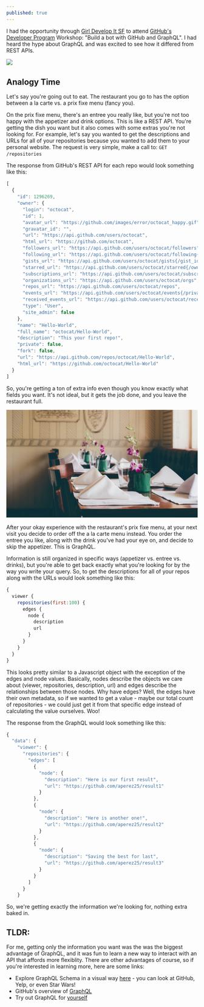 ```yaml
---
published: true
---
```

I had the opportunity through [Girl Develop It SF](https://www.meetup.com/Girl-Develop-It-San-Francisco/) to attend [GitHub's Developer Program](https://developer.github.com/) Workshop: "Build a bot with GitHub and GraphQL". I had heard the hype about GraphQL and was excited to see how it differed from REST APIs.

<img src="/images/fulls/StockSnap_L2CPKJR7RL.jpg" class="fit image">

## Analogy Time

Let's say you're going out to eat. The restaurant you go to has the option between a la carte vs. a prix fixe menu (fancy you). 

On the prix fixe menu, there's an entree you really like, but you're not too happy with the appetizer and drink options. This is like a REST API. You're getting the dish you want but it also comes with some extras you're not looking for. For example, let's say you wanted to get the descriptions and URLs for all of your repositories because you wanted to add them to your personal website. The request is very simple, make a call to: `GET /repositories`

The response from GitHub's REST API for each repo would look something like this: 

```javascript
[
  {
    "id": 1296269,
    "owner": {
      "login": "octocat",
      "id": 1,
      "avatar_url": "https://github.com/images/error/octocat_happy.gif",
      "gravatar_id": "",
      "url": "https://api.github.com/users/octocat",
      "html_url": "https://github.com/octocat",
      "followers_url": "https://api.github.com/users/octocat/followers",
      "following_url": "https://api.github.com/users/octocat/following{/other_user}",
      "gists_url": "https://api.github.com/users/octocat/gists{/gist_id}",
      "starred_url": "https://api.github.com/users/octocat/starred{/owner}{/repo}",
      "subscriptions_url": "https://api.github.com/users/octocat/subscriptions",
      "organizations_url": "https://api.github.com/users/octocat/orgs",
      "repos_url": "https://api.github.com/users/octocat/repos",
      "events_url": "https://api.github.com/users/octocat/events{/privacy}",
      "received_events_url": "https://api.github.com/users/octocat/received_events",
      "type": "User",
      "site_admin": false
    },
    "name": "Hello-World",
    "full_name": "octocat/Hello-World",
    "description": "This your first repo!",
    "private": false,
    "fork": false,
    "url": "https://api.github.com/repos/octocat/Hello-World",
    "html_url": "https://github.com/octocat/Hello-World"
  }
]
```
So, you're getting a ton of extra info even though you know exactly what fields you want. It's not ideal, but it gets the job done, and you leave the restaurant full. 

<img src="/images/fulls/StockSnap_G0CR1ST764.jpg" class="fit image">

After your okay experience with the restaurant's prix fixe menu, at your next visit you decide to order off the a la carte menu instead. You order the entree you like, along with the drink you've had your eye on, and decide to skip the appetizer. This is GraphQL. 

Information is still organized in specific ways (appetizer vs. entree vs. drinks), but you're able to get back exactly what you're looking for by the way you write your query. So, to get the descriptions for all of your repos along with the URLs would look something like this: 

```javascript
{
  viewer {
    repositories(first:100) {
      edges {
        node {
          description
          url
        }
      }
    }
  }
}
```

This looks pretty similar to a Javascript object with the exception of the edges and node values. Basically, nodes describe the objects we care about (viewer, repositories, description, url) and edges describe the relationships between those nodes. Why have edges? Well, the edges have their own metadata, so if we wanted to get a value - maybe our total count of repositories - we could just get it from that specific edge instead of calculating the value ourselves. Woo!

The response from the GraphQL would look something like this: 

```javascript
{
  "data": {
    "viewer": {
      "repositories": {
        "edges": [
          {
            "node": {
              "description": "Here is our first result",
              "url": "https://github.com/aperez25/result1"
            }
          },
          {
            "node": {
              "description": "Here is another one!",
              "url": "https://github.com/aperez25/result2"
            }
          },
          {
            "node": {
              "description": "Saving the best for last",
              "url": "https://github.com/aperez25/result3"
            }
          }
        ]
      }
    }
```

So, we're getting exactly the information we're looking for, nothing extra baked in. 

## TLDR: 
For me, getting only the information you want was the was the biggest advantage of GraphQL, and it was fun to learn a new way to interact with an API that affords more flexiblity. There are other advantages of course, so if you're interested in learning more, here are some links:
- Explore GraphQL Schema in a visual way [here](https://apis.guru/graphql-voyager/) - you can look at GitHub, Yelp, or even Star Wars!
- GitHub's overview of [GraphQL](https://developer.github.com/v4/)
- Try out GraphQL for [yourself](https://developer.github.com/v4/explorer/)
